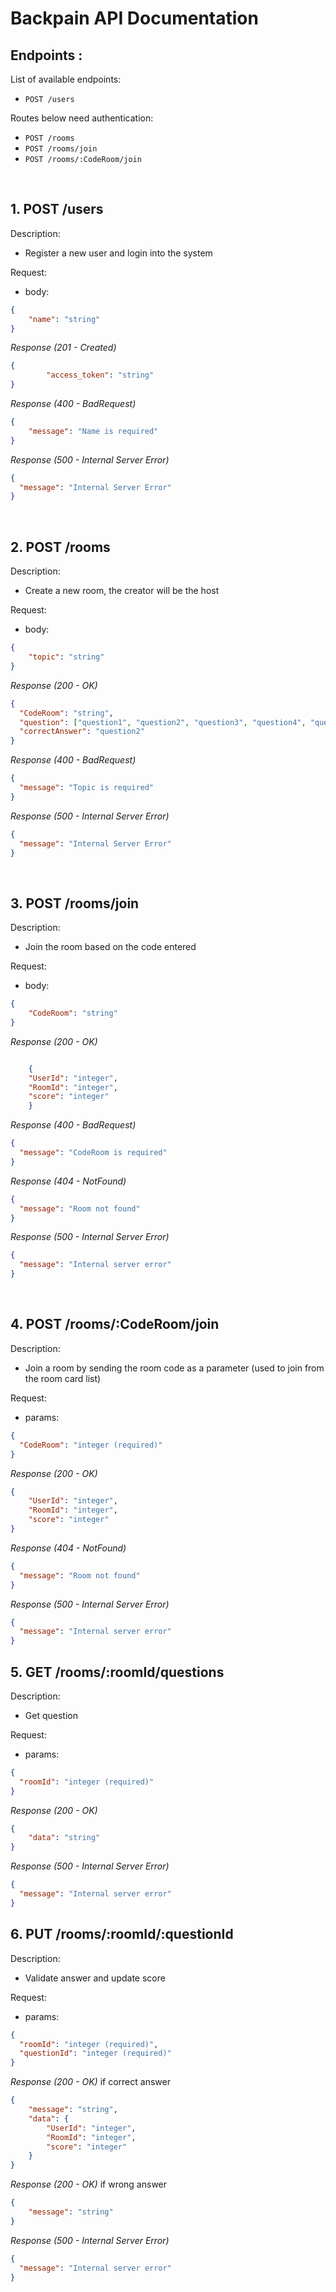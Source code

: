 # Backpain API Documentation

## Endpoints :

List of available endpoints:

- `POST /users`


Routes below need authentication:

- `POST /rooms`
- `POST /rooms/join`
- `POST /rooms/:CodeRoom/join`

&nbsp;

## 1. POST /users

Description:
- Register a new user and login into the system

Request:

- body:

```json
{
    "name": "string"
}
```

_Response (201 - Created)_

```json
{
        "access_token": "string"
}
```

_Response (400 - BadRequest)_

```json
{
    "message": "Name is required"
}

```

_Response (500 - Internal Server Error)_

```json
{
  "message": "Internal Server Error"
}
```

&nbsp;

## 2. POST /rooms

Description:
- Create a new room, the creator will be the host

Request:

- body:

```json
{
    "topic": "string"
}
```

_Response (200 - OK)_

```json
{
  "CodeRoom": "string",
  "question": ["question1", "question2", "question3", "question4", "question5"],
  "correctAnswer": "question2"
}
```

_Response (400 - BadRequest)_

```json
{
  "message": "Topic is required"
}
```

_Response (500 - Internal Server Error)_

```json
{
  "message": "Internal Server Error"
}
```

&nbsp;

## 3. POST /rooms/join

Description:
- Join the room based on the code entered

Request:

- body:

```json
{
    "CodeRoom": "string"
}
```

_Response (200 - OK)_

```json

    {
    "UserId": "integer",
    "RoomId": "integer",
    "score": "integer"
    }

```

_Response (400 - BadRequest)_

```json
{
  "message": "CodeRoom is required"
}
```

_Response (404 - NotFound)_

```json
{
  "message": "Room not found"
}
```

_Response (500 - Internal Server Error)_

```json
{
  "message": "Internal server error"
}
```

&nbsp;

## 4. POST /rooms/:CodeRoom/join

Description:
- Join a room by sending the room code as a parameter (used to join from the room card list)

Request:

- params:

```json
{
  "CodeRoom": "integer (required)"
}
```

_Response (200 - OK)_

```json
{
    "UserId": "integer",
    "RoomId": "integer",
    "score": "integer"
}
```

_Response (404 - NotFound)_

```json
{
  "message": "Room not found"
}
```

_Response (500 - Internal Server Error)_

```json
{
  "message": "Internal server error"
}
```

## 5. GET /rooms/:roomId/questions

Description:
- Get question

Request:

- params:

```json
{
  "roomId": "integer (required)"
}
```

_Response (200 - OK)_

```json
{
    "data": "string"
}
```

_Response (500 - Internal Server Error)_

```json
{
  "message": "Internal server error"
}
```

## 6. PUT /rooms/:roomId/:questionId

Description:
- Validate answer and update score

Request:

- params:

```json
{
  "roomId": "integer (required)",
  "questionId": "integer (required)"
}
```

_Response (200 - OK)_ if correct answer

```json
{
    "message": "string",
    "data": {
        "UserId": "integer",
        "RoomId": "integer",
        "score": "integer"
    }
}
```

_Response (200 - OK)_ if wrong answer

```json
{
    "message": "string"
}
```

_Response (500 - Internal Server Error)_

```json
{
  "message": "Internal server error"
}
```
